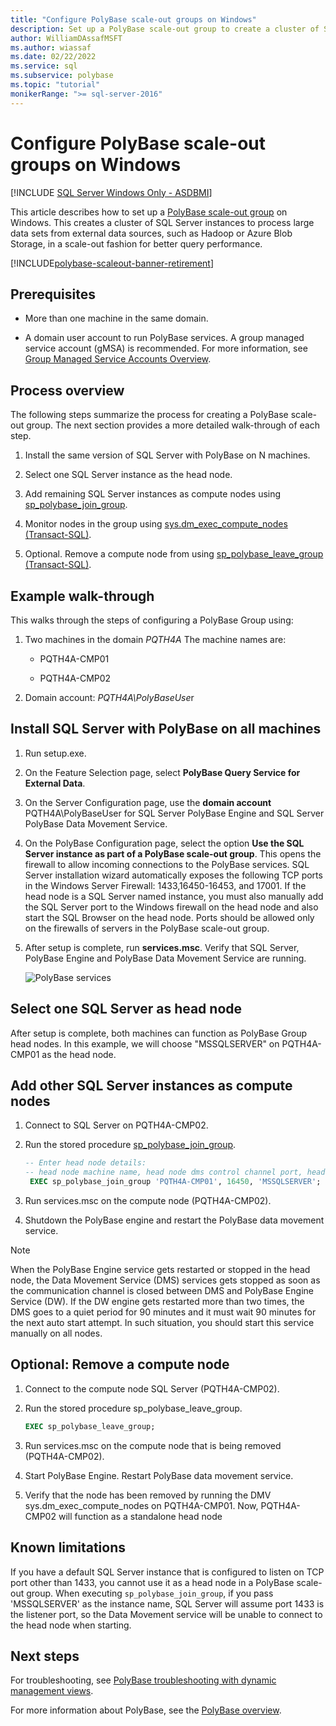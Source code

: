 ```yaml
---
title: "Configure PolyBase scale-out groups on Windows"
description: Set up a PolyBase scale-out group to create a cluster of SQL Server instances. This improves query performance for large data sets from external sources.
author: WilliamDAssafMSFT
ms.author: wiassaf
ms.date: 02/22/2022
ms.service: sql
ms.subservice: polybase
ms.topic: "tutorial"
monikerRange: ">= sql-server-2016"
---
```

# Configure PolyBase scale-out groups on Windows

[!INCLUDE [SQL Server Windows Only - ASDBMI](../../includes/applies-to-version/sql-windows-only-asdbmi.md)]

This article describes how to set up a [PolyBase scale-out group](polybase-scale-out-groups.md) on Windows. This creates a cluster of SQL Server instances to process large data sets from external data sources, such as Hadoop or Azure Blob Storage, in a scale-out fashion for better query performance.

[!INCLUDE[polybase-scaleout-banner-retirement](../../includes/polybase-scaleout-banner-retirement.md)]

## Prerequisites
  
- More than one machine in the same domain.  
  
- A domain user account to run PolyBase services. A group managed service account (gMSA) is recommended. For more information, see [Group Managed Service Accounts Overview](/windows-server/security/group-managed-service-accounts/group-managed-service-accounts-overview).
  
## Process overview

The following steps summarize the process for creating a PolyBase scale-out group. The next section provides a more detailed walk-through of each step.
  
1. Install the same version of SQL Server with PolyBase on N machines.
  
2. Select one SQL Server instance as the head node. 
  
3. Add remaining SQL Server instances as compute nodes using [sp_polybase_join_group](../../relational-databases/system-stored-procedures/polybase-stored-procedures-sp-polybase-join-group.md).

4. Monitor nodes in the group using [sys.dm_exec_compute_nodes &#40;Transact-SQL&#41;](../../relational-databases/system-dynamic-management-views/sys-dm-exec-compute-nodes-transact-sql.md).

5. Optional. Remove a compute node from  using [sp_polybase_leave_group &#40;Transact-SQL&#41;](../../relational-databases/system-stored-procedures/polybase-stored-procedures-sp-polybase-leave-group.md).

## Example walk-through

This walks through the steps of configuring a PolyBase Group using:  
  
1. Two machines in the domain *PQTH4A* The machine names are:  
  
   - PQTH4A-CMP01  
  
   - PQTH4A-CMP02  
  
2. Domain account: *PQTH4A\PolyBaseUse*r  

## Install SQL Server with PolyBase on all machines

1. Run setup.exe.
  
2. On the Feature Selection page, select **PolyBase Query Service for External Data**.
  
3. On the Server Configuration page, use the **domain account** PQTH4A\PolyBaseUser for SQL Server PolyBase Engine and SQL Server PolyBase Data Movement Service.
  
4. On the PolyBase Configuration page, select the option **Use the SQL Server instance as part of a PolyBase scale-out group**. This opens the firewall to allow incoming connections to the PolyBase services. SQL Server installation wizard automatically exposes the following TCP ports in the Windows Server Firewall: 1433,16450-16453, and 17001. If the head node is a SQL Server named instance, you must also manually add the SQL Server port to the Windows firewall on the head node and also start the SQL Browser on the head node. Ports should be allowed only on the firewalls of servers in the PolyBase scale-out group.
  
5. After setup is complete, run **services.msc**. Verify that SQL Server, PolyBase Engine and PolyBase Data Movement Service are running.
  
   ![PolyBase services](../../relational-databases/polybase/media/polybase-services.png "PolyBase services")  
  
## Select one SQL Server as head node  
  
After setup is complete, both machines can function as PolyBase Group head nodes. In this example, we will choose "MSSQLSERVER" on PQTH4A-CMP01 as the head node.
  
## Add other SQL Server instances as compute nodes  
  
1. Connect to SQL Server on PQTH4A-CMP02.
  
2. Run the stored procedure [sp_polybase_join_group](../../relational-databases/system-stored-procedures/polybase-stored-procedures-sp-polybase-join-group.md).

   ```sql
   -- Enter head node details:
   -- head node machine name, head node dms control channel port, head node sql server name  
    EXEC sp_polybase_join_group 'PQTH4A-CMP01', 16450, 'MSSQLSERVER';
   ```  

3. Run services.msc on the compute node (PQTH4A-CMP02).
  
4. Shutdown the PolyBase engine and restart the PolyBase data movement service.

> [!NOTE] 
> When the PolyBase Engine service gets restarted or stopped in the head node, the Data Movement Service (DMS) services gets stopped as soon as the communication channel is closed between DMS and PolyBase Engine Service (DW). If the DW engine gets restarted more than two times, the DMS goes to a quiet period for 90 minutes and it must wait 90 minutes for the next auto start attempt. In such situation, you should start this service manually on all nodes.

## Optional: Remove a compute node  
  
1. Connect to the compute node SQL Server (PQTH4A-CMP02).
  
2. Run the stored procedure sp_polybase_leave_group.
  
    ```sql  
    EXEC sp_polybase_leave_group;  
    ```  
  
3. Run services.msc on the compute node that is being removed (PQTH4A-CMP02).
  
4. Start PolyBase Engine. Restart PolyBase data movement service.
  
5. Verify that the node has been removed by running the DMV sys.dm_exec_compute_nodes on PQTH4A-CMP01. Now, PQTH4A-CMP02 will function as a standalone head node  

## Known limitations
If you have a default SQL Server instance that is configured to listen on TCP port other than 1433, you cannot use it as a head node in a PolyBase scale-out group. When executing `sp_polybase_join_group`, if you pass 'MSSQLSERVER' as the instance name, SQL Server will assume port 1433 is the listener port, so the Data Movement service will be unable to connect to the head node when starting.

## Next steps  

For troubleshooting, see [PolyBase troubleshooting with dynamic management views](/previous-versions/sql/sql-server-2016/mt146389(v=sql.130)).
  
For more information about PolyBase, see the [PolyBase overview](../../relational-databases/polybase/polybase-guide.md).
